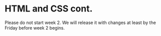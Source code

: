 # HTML and CSS cont.

Please do not start week 2. We will release it with changes at least by the Friday before week 2 begins.

<!--
This week you will go into more depth on HTML and CSS and get more practice. You will also get to play with Dev Tools and consider the implications of responsive Design. Overall, this week's curriculum should give you the opportunity to go into more depth with these technologies and have fun solidifying your knowledge!


## Challenges
1. [Cultural Assignment](1-cultural-assignment.md)
2. [Think about Time](2-think-about-time)
3. [Chrome Dev Tools](3-chrome-devtools)
4. [Intermediate HTML and CSS](4-intermediate-html-css)
5. [Responsive Web Design](5-responsive-design) **Mandatory Pairing Challenge - read and research before pairing**
6. [Your Own Website - SOLO CHALLENGE!](6-your-website-solo-challenge)
7. [Technical Blog](7-technical-blog.md)
8. [GPS 1.1](8-gps1.1) **DO NOT LOOK UNTIL YOUR FIRST GUIDED PAIRING SESSION!**


## Fetch DBC's Changes
It's time to fetch changes from DevBootcamp's phase_0_unit 1 master repo! Make sure you are in the master branch of your phase-0-unit-1 repo. Check where you are in your terminal first. DO NOT try fetching these changes into your [USERNAME].github.io repo. You will mess things up!

Follow [these instructions](https://github.com/Devbootcamp/phase-0-handbook/blob/master/fetching-changes.md)!

## Working through the challenges
Once you have the entire local repository on your computer, you don't need to read the challenges on github anymore (although we admit, it's prettier). You can open the entire repository in sublime and read the challenges in their original markdown. It will also help you find any link issues, since you can see where they are pointing. If you do find broken links, please let us by posting on the community, but also try to figure out a fix. It will help your markdown skills!

## Remember your Unit Expectations!
- Pair at least twice this week.  *You need to pair 4 times on your own this unit*
- Give feedback for each person you paired with. *You need to submit at least 6 pieces of feedback in this unit*
- Rate at least 7 pieces of [Meta Feedback](https://socrates.devbootcamp.com/feedback) on Socrates. *You need to rate 20 pieces of feedback per unit*

## Submitting your work

**You need to submit your work through on [apply.devbootcamp.com](http://apply.devbootcamp.com) by Sunday at 11:59pm. When you log in, look at your profile page. There should be a "Unit 1 Week 2 Submission" form.** If you do not complete the challenges by Sunday, fill out the extension request form and complete the submission form when you finish.



 -->